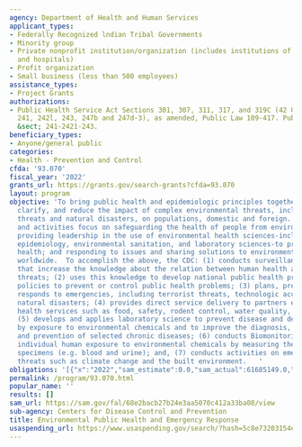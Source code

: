 ```yaml
---
agency: Department of Health and Human Services
applicant_types:
- Federally Recognized lndian Tribal Governments
- Minority group
- Private nonprofit institution/organization (includes institutions of higher education
  and hospitals)
- Profit organization
- Small business (less than 500 employees)
assistance_types:
- Project Grants
authorizations:
- Public Health Service Act Sections 301, 307, 311, 317, and 319C (42 U.S.C. Sections
  241, 242l, 243, 247b and 247d-3), as amended, Public Law 109-417. Pub. L. 109, 147.  U.S.C.
  &sect; 241-2421-243.
beneficiary_types:
- Anyone/general public
categories:
- Health - Prevention and Control
cfda: '93.070'
fiscal_year: '2022'
grants_url: https://grants.gov/search-grants?cfda=93.070
layout: program
objective: 'To bring public health and epidemiologic principles together to identify,
  clarify, and reduce the impact of complex environmental threats, including terrorist
  threats and natural disasters, on populations, domestic and foreign.  These programs
  and activities focus on safeguarding the health of people from environmental threats;
  providing leadership in the use of environmental health sciences-including environmental
  epidemiology, environmental sanitation, and laboratory sciences-to protect public
  health; and responding to issues and sharing solutions to environmental health problems
  worldwide.  To accomplish the above, the CDC: (1) conducts surveillance and investigations
  that increase the knowledge about the relation between human health and environmental
  threats; (2) uses this knowledge to develop national public health programs and
  policies to prevent or control public health problems; (3) plans, prepares, and
  responds to emergencies, including terrorist threats, technologic accidents, and
  natural disasters; (4) provides direct service delivery to partners engaged in environmental
  health services such as food, safety, rodent control, water quality, and sanitation;
  (5) develops and applies laboratory science to prevent disease and death caused
  by exposure to environmental chemicals and to improve the diagnosis, treatment,
  and prevention of selected chronic diseases; (6) conducts Biomonitoring to assess
  individual human exposure to environmental chemicals by measuring them in human
  specimens (e.g. blood and urine); and, (7) conducts activities on emerging environmental
  threats such as climate change and the built environment.   '
obligations: '[{"x":"2022","sam_estimate":0.0,"sam_actual":61685149.0,"usa_spending_actual":60163760.74},{"x":"2023","sam_estimate":71684069.0,"sam_actual":0.0,"usa_spending_actual":61931708.54},{"x":"2024","sam_estimate":71684069.0,"sam_actual":0.0,"usa_spending_actual":0.0}]'
permalink: /program/93.070.html
popular_name: ''
results: []
sam_url: https://sam.gov/fal/68e2bacb27b24e3aa5070c412a33ba08/view
sub-agency: Centers for Disease Control and Prevention
title: Environmental Public Health and Emergency Response
usaspending_url: https://www.usaspending.gov/search/?hash=5c8e73203154e7f7faf811894eaea6d2
---
```

